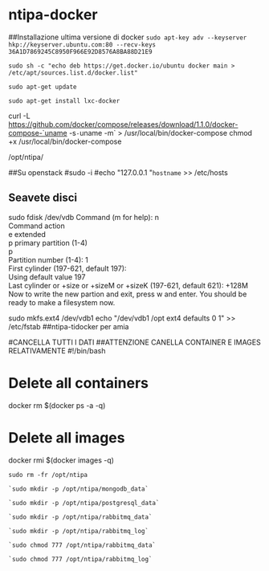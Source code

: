 ntipa-docker
============
##Installazione ultima versione di docker
`sudo apt-key adv --keyserver hkp://keyserver.ubuntu.com:80 --recv-keys 36A1D7869245C8950F966E92D8576A8BA88D21E9`

`sudo sh -c "echo deb https://get.docker.io/ubuntu docker main > /etc/apt/sources.list.d/docker.list"`

`sudo apt-get update`

`sudo apt-get install lxc-docker`


curl -L https://github.com/docker/compose/releases/download/1.1.0/docker-compose-`uname -s`-`uname -m` > /usr/local/bin/docker-compose
chmod +x /usr/local/bin/docker-compose

 /opt/ntipa/
 
##Su openstack
#sudo -i
#echo "127.0.0.1  "`hostname` >> /etc/hosts



## Seavete disci 
sudo fdisk /dev/vdb
Command (m for help): n                                                      
Command action                                                               
   e   extended                                                              
   p   primary partition (1-4)                                               
p                                                                            
Partition number (1-4): 1                                                    
First cylinder (197-621, default 197):                               
Using default value 197                                                      
Last cylinder or +size or +sizeM or +sizeK (197-621, default 621): +128M
Now to write the new partion and exit, press w and enter.
You should be ready to make a filesystem now.


sudo mkfs.ext4 /dev/vdb1
echo "/dev/vdb1    /opt    ext4    defaults    0    1" >> /etc/fstab
##ntipa-tidocker per amia

#CANCELLA TUTTI I DATI
##ATTENZIONE CANELLA CONTAINER E IMAGES RELATIVAMENTE 
 #!/bin/bash
# Delete all containers
docker rm $(docker ps -a -q)
# Delete all images
docker rmi $(docker images -q)


`sudo rm -fr /opt/ntipa`
	
 	`sudo mkdir -p /opt/ntipa/mongodb_data`
 	
 	`sudo mkdir -p /opt/ntipa/postgresql_data`
 	
 	`sudo mkdir -p /opt/ntipa/rabbitmq_data`
 	
 	`sudo mkdir -p /opt/ntipa/rabbitmq_log`
 	
 	`sudo chmod 777 /opt/ntipa/rabbitmq_data`
 	
 	`sudo chmod 777 /opt/ntipa/rabbitmq_log`

